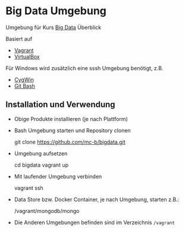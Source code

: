 Big Data Umgebung
=================

Umgebung für Kurs [Big Data](https://www.eb-zuerich.ch/angebot/big-data-ueberblick.html) Überblick

Basiert auf 
- [Vagrant](https://www.vagrantup.com/)
- [VirtualBox](https://www.virtualbox.org/)

Für Windows wird zusätzlich eine sssh Umgebung benötigt, z.B.
- [CygWin](https://www.cygwin.com/)
- [Git Bash](https://git-scm.com/)

Installation und Verwendung
---------------------------

- Obige Produkte installieren (je nach Plattform)
- Bash Umgebung starten und Repository clonen

	git clone https://github.com/mc-b/bigdata.git

- Umgebung aufsetzen

	cd bigdata
	vagrant up

- Mit laufender Umgebung verbinden

	vagrant ssh
	
- Data Store bzw. Docker Container, je nach Umgebung, starten z.B.:

	/vagrant/mongodb/mongo
	
- Die Anderen Umgebungen befinden sind im Verzeichnis `/vagrant`


	